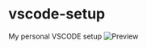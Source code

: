 # vscode-setup
My personal VSCODE setup
![Preview](https://github.com/user-attachments/assets/2f21a05b-3843-42a8-8dc6-3a3d244b4884)
